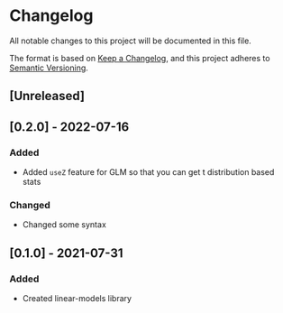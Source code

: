 # Changelog
All notable changes to this project will be documented in this file.

The format is based on [Keep a Changelog](https://keepachangelog.com/en/1.0.0/),
and this project adheres to [Semantic Versioning](https://semver.org/spec/v2.0.0.html).

## [Unreleased]

## [0.2.0] - 2022-07-16
### Added
- Added `useZ` feature for GLM so that you can get t distribution based stats
### Changed
- Changed some syntax

## [0.1.0] - 2021-07-31
### Added
- Created linear-models library
